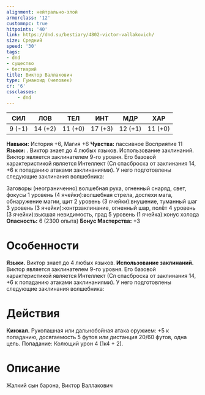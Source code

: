 ```yaml
---
alignment: нейтрально-злой
armorclass: '12'
customnpc: true
hitpoints: '40'
link: https://dnd.su/bestiary/4802-victor-vallakovich/
size: Средний
speed: '30'
tags:
- dnd
- существо
- бестиарий
title: Виктор Валлакович
type: Гуманоид (человек)
cr: '6'
cssclasses:
    - dnd
---
```



| СИЛ | ЛОВ | ТЕЛ | ИНТ | МДР | ХАР |
|---|---|---|---|---|---|
| 9 (-1) | 14 (+2) | 11 (+0) | 17 (+3) | 12 (+1) | 11 (+0) |
**Навыки:** История +6, Магия +6
**Чувства:** пассивное Восприятие 11
**Языки:** . Виктор знает до 4 любых языков.
Использование заклинаний. Виктор является заклинателем 9-го уровня. Его базовой характеристикой является Интеллект (Сл спасброска от заклинания 14, +6 к попаданию атаками заклинаниями). У него подготовлены следующие заклинания волшебника:

Заговоры (неограниченно):волшебная рука, огненный снаряд, свет, фокусы
1 уровень (4 ячейки):волшебная стрела, доспехи мага, обнаружение магии, щит
2 уровень (3 ячейки):внушение, туманный шаг
3 уровень (3 ячейки):контрзаклинание, огненный шар, полёт
4 уровень (3 ячейки):высшая невидимость, град
5 уровень (1 ячейка):конус холода
**Опасность:** 6 (2300 опыта)
**Бонус Мастерства:** +3


# Особенности
**Языки.** Виктор знает до 4 любых языков.
**Использование заклинаний.** Виктор является заклинателем 9-го уровня. Его базовой характеристикой является Интеллект (Сл спасброска от заклинания 14, +6 к попаданию атаками заклинаниями). У него подготовлены следующие заклинания волшебника:


# Действия
**Кинжал.** Рукопашная или дальнобойная атака оружием: +5 к попаданию, досягаемость 5 футов или дистанция 20/60 футов, одна цель. Попадание: Колющий урон 4 (1к4 + 2).


# Описание
Жалкий сын барона, Виктор Валлакович